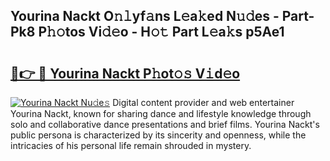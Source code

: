 ## Yourina Nackt O𝚗𝚕yf𝚊ns L𝚎a𝚔ed N𝚞𝚍es - Part-Pk8 P𝚑𝚘tos Vi𝚍𝚎o - H𝚘𝚝 Part L𝚎a𝚔s p5Ae1

# <h2><a href="http://kf5moh.oniu.top/?m=Yourina+Nackt">🔗👉 🔴 Yourina Nackt P𝚑ot𝚘𝚜 V𝚒d𝚎o</a></h2>

[![Yourina Nackt Nu𝚍e𝚜](https://i.imgur.com/0qMVB7G.gif)](http://kf5moh.oniu.top/?m=Yourina+Nackt)
Digital content provider and web entertainer Yourina Nackt, known for sharing dance and lifestyle knowledge through solo and collaborative dance presentations and brief films. Yourina Nackt's public persona is characterized by its sincerity and openness, while the intricacies of his personal life remain shrouded in mystery.  
